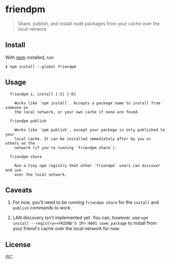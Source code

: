 # friendpm

> Share, publish, and install node packages from your cache over the local
> network.

## Install

With [npm](https://npmjs.org/) installed, run

```
$ npm install --global friendpm
```

## Usage

```
  friendpm i, install [-S] [-D]

    Works like `npm install`. Accepts a package name to install from someone on
    the local network, or your own cache if none are found.

  friendpm publish

    Works like `npm publish`, except your package is only published to your
    local cache. It can be installed immediately after by you or others on the
    network (if you're running `friendpm share`).

  friendpm share

    Run a tiny npm registry that other `friendpm` users can discover and use
    over the local network.

```

## Caveats

1. For now, you'll need to be running `friendpm share` for the `install` and
   `publish` commands to work.

2. LAN discovery isn't implemented yet. You can, however, use `npm install
   --registry=<FRIEND'S IP>:9001 some_package` to install from your friend's
   cache over the local network for now.

## License

ISC

